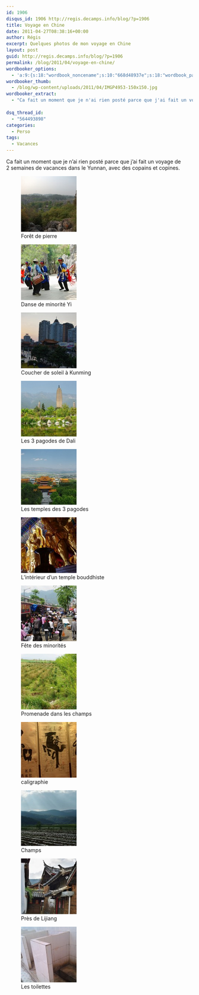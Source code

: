 ```yaml
---
id: 1906
disqus_id: 1906 http://regis.decamps.info/blog/?p=1906
title: Voyage en Chine
date: 2011-04-27T08:38:16+00:00
author: Régis
excerpt: Quelques photos de mon voyage en Chine
layout: post
guid: http://regis.decamps.info/blog/?p=1906
permalink: /blog/2011/04/voyage-en-chine/
wordbooker_options:
  - 'a:9:{s:18:"wordbook_noncename";s:10:"668d48937e";s:18:"wordbook_page_post";s:4:"-100";s:18:"wordbook_orandpage";s:1:"2";s:23:"wordbook_default_author";s:1:"1";s:23:"wordbook_extract_length";s:3:"256";s:19:"wordbook_actionlink";s:3:"300";s:26:"wordbooker_publish_default";s:2:"on";s:18:"wordbook_attribute";s:0:"";s:29:"wordbooker_status_update_text";s:33:"New blog post :  %title% - %link%";}'
wordbooker_thumb:
  - /blog/wp-content/uploads/2011/04/IMGP4953-150x150.jpg
wordbooker_extract:
  - "Ca fait un moment que je n'ai rien posté parce que j'ai fait un voyage de 2 semaines de vacances dans le Yunnan, avec des copains et copines."

dsq_thread_id:
  - "564493898"
categories:
  - Perso
tags:
  - Vacances
---
```

Ca fait un moment que je n’ai rien posté parce que j’ai fait un voyage de 2 semaines de vacances dans le Yunnan, avec des copains et copines.

<div id='gallery-2' class='gallery galleryid-1906 gallery-columns-3 gallery-size-thumbnail'>
  <figure class='gallery-item'> 
  
  <div class='gallery-icon landscape'>
    <a href='http://regis.decamps.info/blog/2011/04/voyage-en-chine/imgp4953/'><img width="150" height="150" src="/blog/wp-content/uploads/2011/04/IMGP4953-150x150.jpg" class="attachment-thumbnail size-thumbnail" alt="Forêt de pierre" aria-describedby="gallery-2-1907" /></a>
  </div><figcaption class='wp-caption-text gallery-caption' id='gallery-2-1907'> Forêt de pierre </figcaption></figure><figure class='gallery-item'> 
  
  <div class='gallery-icon landscape'>
    <a href='http://regis.decamps.info/blog/2011/04/voyage-en-chine/imgp5000/'><img width="150" height="150" src="/blog/wp-content/uploads/2011/04/IMGP5000-150x150.jpg" class="attachment-thumbnail size-thumbnail" alt="Danse de minorité Yi" aria-describedby="gallery-2-1911" /></a>
  </div><figcaption class='wp-caption-text gallery-caption' id='gallery-2-1911'> Danse de minorité Yi </figcaption></figure><figure class='gallery-item'> 
  
  <div class='gallery-icon landscape'>
    <a href='http://regis.decamps.info/blog/2011/04/voyage-en-chine/imgp5016-7_hdr/'><img width="150" height="150" src="/blog/wp-content/uploads/2011/04/IMGP5016-7_hdr-150x150.jpg" class="attachment-thumbnail size-thumbnail" alt="Coucher de soleil à Kunming" aria-describedby="gallery-2-1912" /></a>
  </div><figcaption class='wp-caption-text gallery-caption' id='gallery-2-1912'> Coucher de soleil à Kunming </figcaption></figure><figure class='gallery-item'> 
  
  <div class='gallery-icon landscape'>
    <a href='http://regis.decamps.info/blog/2011/04/voyage-en-chine/imgp5044/'><img width="150" height="150" src="/blog/wp-content/uploads/2011/04/IMGP5044-150x150.jpg" class="attachment-thumbnail size-thumbnail" alt="Les 3 pagodes" aria-describedby="gallery-2-1913" /></a>
  </div><figcaption class='wp-caption-text gallery-caption' id='gallery-2-1913'> Les 3 pagodes de Dali </figcaption></figure><figure class='gallery-item'> 
  
  <div class='gallery-icon landscape'>
    <a href='http://regis.decamps.info/blog/2011/04/voyage-en-chine/imgp5115/'><img width="150" height="150" src="/blog/wp-content/uploads/2011/04/IMGP5115-150x150.jpg" class="attachment-thumbnail size-thumbnail" alt="Les temples des 3 pagodes" aria-describedby="gallery-2-1914" /></a>
  </div><figcaption class='wp-caption-text gallery-caption' id='gallery-2-1914'> Les temples des 3 pagodes </figcaption></figure><figure class='gallery-item'> 
  
  <div class='gallery-icon portrait'>
    <a href='http://regis.decamps.info/blog/2011/04/voyage-en-chine/imgp5111/'><img width="150" height="150" src="/blog/wp-content/uploads/2011/04/IMGP5111-150x150.jpg" class="attachment-thumbnail size-thumbnail" alt="L&#039;intérieur d&#039;un temple bouddhiste" aria-describedby="gallery-2-1915" /></a>
  </div><figcaption class='wp-caption-text gallery-caption' id='gallery-2-1915'> L’intérieur d’un temple bouddhiste </figcaption></figure><figure class='gallery-item'> 
  
  <div class='gallery-icon landscape'>
    <a href='http://regis.decamps.info/blog/2011/04/voyage-en-chine/imgp5290/'><img width="150" height="150" src="/blog/wp-content/uploads/2011/04/IMGP5290-150x150.jpg" class="attachment-thumbnail size-thumbnail" alt="Fête des minorités" aria-describedby="gallery-2-1916" /></a>
  </div><figcaption class='wp-caption-text gallery-caption' id='gallery-2-1916'> Fête des minorités </figcaption></figure><figure class='gallery-item'> 
  
  <div class='gallery-icon portrait'>
    <a href='http://regis.decamps.info/blog/2011/04/voyage-en-chine/imgp5188/'><img width="150" height="150" src="/blog/wp-content/uploads/2011/04/IMGP5188-150x150.jpg" class="attachment-thumbnail size-thumbnail" alt="Vue d&#039;un champ. Il y a des détritus partout." aria-describedby="gallery-2-1917" /></a>
  </div><figcaption class='wp-caption-text gallery-caption' id='gallery-2-1917'> Promenade dans les champs </figcaption></figure><figure class='gallery-item'> 
  
  <div class='gallery-icon landscape'>
    <a href='http://regis.decamps.info/blog/2011/04/voyage-en-chine/imgp5173/'><img width="150" height="150" src="/blog/wp-content/uploads/2011/04/IMGP5173-150x150.jpg" class="attachment-thumbnail size-thumbnail" alt="caligraphie" aria-describedby="gallery-2-1918" /></a>
  </div><figcaption class='wp-caption-text gallery-caption' id='gallery-2-1918'> caligraphie </figcaption></figure><figure class='gallery-item'> 
  
  <div class='gallery-icon landscape'>
    <a href='http://regis.decamps.info/blog/2011/04/voyage-en-chine/imgp5199/'><img width="150" height="150" src="/blog/wp-content/uploads/2011/04/IMGP5199-150x150.jpg" class="attachment-thumbnail size-thumbnail" alt="Champs" aria-describedby="gallery-2-1919" /></a>
  </div><figcaption class='wp-caption-text gallery-caption' id='gallery-2-1919'> Champs </figcaption></figure><figure class='gallery-item'> 
  
  <div class='gallery-icon portrait'>
    <a href='http://regis.decamps.info/blog/2011/04/voyage-en-chine/imgp5210_hdr/'><img width="150" height="150" src="/blog/wp-content/uploads/2011/04/IMGP5210_hdr-150x150.jpg" class="attachment-thumbnail size-thumbnail" alt="Près de Lijiang" aria-describedby="gallery-2-1920" /></a>
  </div><figcaption class='wp-caption-text gallery-caption' id='gallery-2-1920'> Près de Lijiang </figcaption></figure><figure class='gallery-item'> 
  
  <div class='gallery-icon landscape'>
    <a href='http://regis.decamps.info/blog/2011/04/voyage-en-chine/imag0210/'><img width="150" height="150" src="/blog/wp-content/uploads/2011/04/IMAG0210-150x150.jpg" class="attachment-thumbnail size-thumbnail" alt="Les toilettes" aria-describedby="gallery-2-1923" /></a>
  </div><figcaption class='wp-caption-text gallery-caption' id='gallery-2-1923'> Les toilettes </figcaption></figure>
</div>
